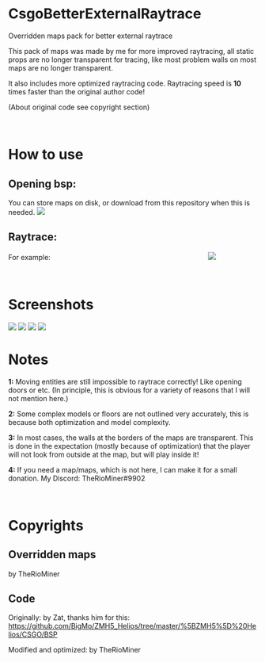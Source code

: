 # CsgoBetterExternalRaytrace
Overridden maps pack for better external raytrace

This pack of maps was made by me for more improved raytracing, 
all static props are no longer transparent for tracing, 
like most problem walls on most maps are no longer transparent.

It also includes more optimized raytracing code.
Raytracing speed is __10__ times faster than the original author code! 

(About original code see copyright section)


 
# How to use
 ## Opening bsp:
 You can store maps on disk, or download from this repository when this is needed.
 [![](https://i.imgur.com/5IycM0h.jpg)](https://i.imgur.com/5IycM0h.jpg)

 ## Raytrace:
 For example:                                                                                
 [![](https://i.imgur.com/0VDabm5.jpg)](https://i.imgur.com/0VDabm5.jpg)


 
# Screenshots
[![](https://i.imgur.com/6RAEPuW.jpg)](https://i.imgur.com/6RAEPuW.jpg)
[![](https://i.imgur.com/AF8Qoh1.jpg)](https://i.imgur.com/AF8Qoh1.jpg)
[![](https://i.imgur.com/HvHbubw.jpg)](https://i.imgur.com/HvHbubw.jpg)
[![](https://i.imgur.com/kpox88B.jpg)](https://i.imgur.com/kpox88B.jpg)


# Notes
__1:__ Moving entities are still impossible to raytrace correctly!
Like opening doors or etc. (In principle, this is obvious for a variety of reasons that I will not mention here.)


__2:__ Some complex models or floors are not outlined very accurately, this is because both optimization and model complexity.

__3:__ In most cases, the walls at the borders of the maps are transparent.
This is done in the expectation (mostly because of optimization) that the player will not look from outside at the map, but will play inside it!


__4:__ If you need a map/maps, which is not here, I can make it for a small donation. My Discord: TheRioMiner#9902
 
 
 
# Copyrights
## Overridden maps
by TheRioMiner
## Code
Originally: by Zat, thanks him for this: https://github.com/BigMo/ZMH5_Helios/tree/master/%5BZMH5%5D%20Helios/CSGO/BSP


Modified and optimized: by TheRioMiner
